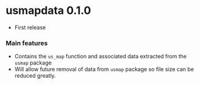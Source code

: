 # usmapdata 0.1.0

* First release

### Main features

* Contains the `us_map` function and associated data extracted from the `usmap` package
* Will allow future removal of data from `usmap` package so file size can be reduced greatly.
